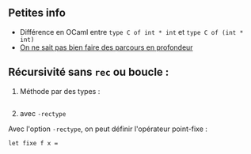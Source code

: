 

## Petites info

- Différence en OCaml entre `type C of int * int` et `type C of (int * int)`
- [On ne sait pas bien faire des parcours en profondeur](https://11011110.github.io/blog/2013/12/17/stack-based-graph-traversal.html)

## Récursivité sans `rec` ou boucle :
1. Méthode par des types :

```ml

```
2. avec `-rectype`

Avec l'option `-rectype`, on peut définir l'opérateur point-fixe :
```
let fixe f x = 
```
<!--stackedit_data:
eyJoaXN0b3J5IjpbLTkxNDI4OTc4M119
-->